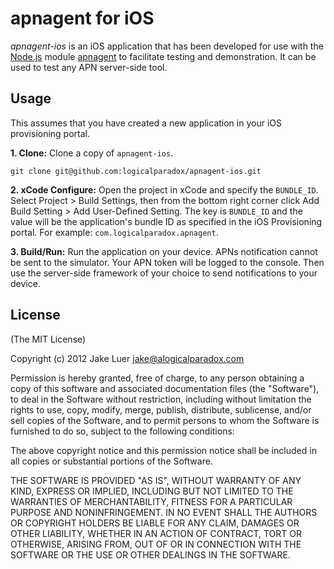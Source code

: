 # apnagent for iOS

_apnagent-ios_ is an iOS application that has been developed for use with the [Node.js](http://nodejs.org)
module [apnagent](https://github.com/qualiancy/apnagent) to facilitate testing and demonstration. It can
be used to test any APN server-side tool.

## Usage

This assumes that you have created a new application in your iOS provisioning portal.

**1. Clone:** Clone a copy of `apnagent-ios`.

    git clone git@github.com:logicalparadox/apnagent-ios.git

**2. xCode Configure:** Open the project in xCode and specify the `BUNDLE_ID`. Select Project > Build Settings, then
from the bottom right corner click Add Build Setting > Add User-Defined Setting. The key is `BUNDLE_ID` and the value
will be the application's bundle ID as specified in the iOS Provisioning portal. For example: `com.logicalparadox.apnagent`.

**3. Build/Run:** Run the application on your device. APNs notification cannot be sent to the simulator. Your APN token
will be logged to the console. Then use the server-side framework of your choice to send notifications to your device.

## License

(The MIT License)

Copyright (c) 2012 Jake Luer <jake@alogicalparadox.com>

Permission is hereby granted, free of charge, to any person obtaining a copy
of this software and associated documentation files (the "Software"), to deal
in the Software without restriction, including without limitation the rights
to use, copy, modify, merge, publish, distribute, sublicense, and/or sell
copies of the Software, and to permit persons to whom the Software is
furnished to do so, subject to the following conditions:

The above copyright notice and this permission notice shall be included in
all copies or substantial portions of the Software.

THE SOFTWARE IS PROVIDED "AS IS", WITHOUT WARRANTY OF ANY KIND, EXPRESS OR
IMPLIED, INCLUDING BUT NOT LIMITED TO THE WARRANTIES OF MERCHANTABILITY,
FITNESS FOR A PARTICULAR PURPOSE AND NONINFRINGEMENT. IN NO EVENT SHALL THE
AUTHORS OR COPYRIGHT HOLDERS BE LIABLE FOR ANY CLAIM, DAMAGES OR OTHER
LIABILITY, WHETHER IN AN ACTION OF CONTRACT, TORT OR OTHERWISE, ARISING FROM,
OUT OF OR IN CONNECTION WITH THE SOFTWARE OR THE USE OR OTHER DEALINGS IN
THE SOFTWARE.

